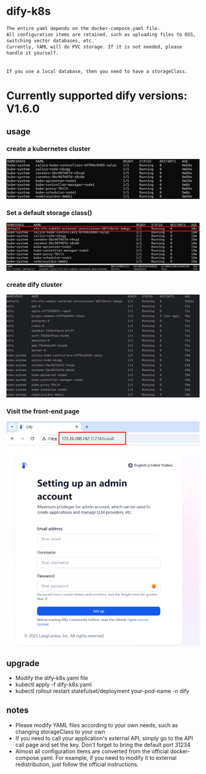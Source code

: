 # dify-k8s
    
    The entire yaml depends on the docker-compose.yaml file.
    All configuration items are retained, such as uploading files to OSS, switching vector databases, etc.
    Currently, YAML will do PVC storage. If it is not needed, please handle it yourself.


    If you use a local database, then you need to have a storageClass.
    
# Currently supported dify versions: V1.6.0

## usage

### create a kubernetes cluster
![img.png](static/img.png)
### Set a default storage class()
![img.png](static/img_1.png)
![img.png](static/img_2.png)
### create dify cluster   
![img.png](static/img_3.png)
### Visit the front-end page
![img.png](static/img_4.png)

## upgrade

 - Modify the dify-k8s.yaml file
 - kubectl apply -f dify-k8s.yaml
 - kubectl rollout restart statefulset/deployment your-pod-name -n dify

## notes
 
 - Please modify YAML files according to your own needs, such as changing storageClass to your own
 - If you need to call your application's external API, simply go to the API call page and set the key. Don't forget to bring the default port 31234
 - Almost all configuration items are converted from the official docker-compose.yaml. For example, if you need to modify it to external redistribution, just follow the official instructions.